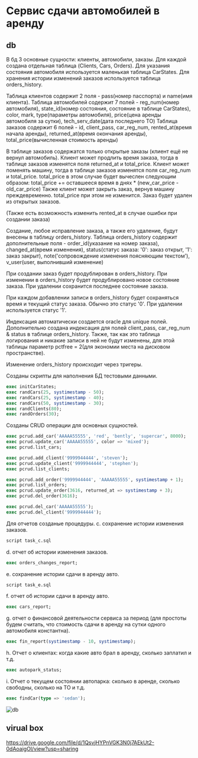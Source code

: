 # Сервис сдачи автомобилей в аренду
## db

В бд 3 основные сущности: клиенты, автомобили, заказы.
Для каждой создана отдельная таблица (Clients, Cars, Orders). 
Для указания состояния автомобиля используется маленькая таблица CarStates.
Для хранения истории изменений заказов используется таблица orders_history.

Таблица клиентов содержит 2 поля - 
  pass(номер пасспорта) и 
  name(имя клиента).
Таблица автомобилей содержит 7 полей -
  reg_num(номер автомобиля),
  state_id(номер состояния, состояние в таблице CarStates),
  color,
  mark,
  type(параметры автомобиля),
  price(цена аренды автомобиля за сутки),
  tech_serv_date(дата последнего ТО)
Таблица заказов содержит 6 полей -
  id,
  client_pass,
  car_reg_num,
  rented_at(время начала аренды),
  returned_at(время окончания аренды),
  total_price(вычисленная стоимость аренды)

В таблице заказов содержатся только открытые заказы (клиент ещё не вернул автомобиль).
Клиент может продлить время заказа, тогда в таблице заказов изменятся поля returned_at и total_price.
Клиент может поменять машину, тогда в таблице заказов изменятся поля car_reg_num и total_price.
total_price в этом случае будет вычеслен следующим образом: total_price += оставшееся время в днях * (new_car_price - old_car_price)
Также клиент может закрыть заказ, вернув машину преждевременно. total_price при этом не изменится. Заказ будет удален из открытых заказов.

(Также есть возможность изменить rented_at в случае ошибки при создании заказа)

Создание, любое исправление заказа, а также его удаление, будут внесены в таблицу orders_history.
Таблица orders_history содержит дополнительные поля - 
  order_id(указание на номер заказа),
  changed_at(время изменения),
  status(статус заказа: '0': заказ открыт, '1': заказ закрыт),
  note('сопровождение изменения поясняющим текстом'),
  v_user(user, выполнивший изменение)

При создании заказ будет продублирован в orders_history.
При изменении в orders_history будет продублировано новое состояние заказа.
При удалении сохранится последнее состояние заказа.

При каждом добавлении записи в orders_history будет сохраняться время и текущий статус заказа. Обычно это статус '0'. При удалении используется статус '1'.

Индексация автоматически создается oracle для unique полей. Дополнительно создана индексация для полей client_pass, car_reg_num & status в таблице orders_history. Также, так как это таблица логирования и никакие записи в ней не будут изменены, для этой таблицы параметр pctfree = 2(для экономии места на дисковом пространстве).

Изменение orders_history происходит через тригеры.

Созданы скрипты для наполнения БД тестовыми данными.

```sql
exec initCarStates;
exec randCars(25, systimestamp - 50);
exec randCars(25, systimestamp - 40);
exec randCars(50, systimestamp - 30);
exec randClients(80);
exec randOrders(30);
```

Созданы CRUD операции для основных сущностей. 
```sql
exec pcrud.add_car('AAAAA55555', 'red', 'bently', 'supercar', 8000);
exec pcrud.update_car('AAAAA55555', color => 'mixed');
exec pcrud.list_cars;

exec pcrud.add_client('9999944444', 'steven');
exec pcrud.update_client('9999944444', 'stephen');
exec pcrud.list_clients;

exec pcrud.add_order('9999944444', 'AAAAA55555', systimestamp + 1);
exec pcrud.list_orders;
exec pcrud.update_order(3616, returned_at => systimestamp + 3);
exec pcrud.del_order(3616);

exec pcrud.del_car('AAAAA55555');
exec pcrud.del_client('9999944444');
```


Для отчетов созданые процедуры.
c.	сохранение истории изменения заказов.
  ```sql
script task_c.sql
  ```
d.	отчет об истории изменения заказов.
  ```sql
exec orders_changes_report;
  ```
e.	сохранение истории сдачи в аренду авто.
  ```sql
script task_e.sql
  ```
f.	отчет об истории сдачи в аренду авто.
  ```sql
exec cars_report;
  ```
g.	отчет о финансовой деятельности сервиса за период (для простоты будем считать, что стоимость сдачи в аренду на сутки одного автомобиля константна).
  ```sql
exec fin_report(systimestamp - 10, systimestamp);
  ```
h.	Отчет о клиентах: когда какие авто брал в аренду, сколько заплатил и т.д.
  ```sql
exec autopark_status;
  ```
i.	Отчет о текущем состоянии автопарка: сколько в аренде, сколько свободны, сколько на ТО и т.д.
  ```sql
exec findCar(type => 'sedan');
  ```

![db](https://github.com/mixae1/potential-happiness/assets/56720762/621706dc-be9f-42a1-abae-32eacaa1a127)


## virual box

https://drive.google.com/file/d/1QsvjHYPnVGK3N0j7AEkUt2-0dAoaigOl/view?usp=sharing
